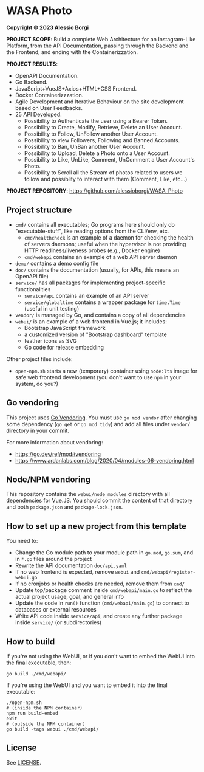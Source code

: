 # WASA Photo

**Copyright © 2023 Alessio Borgi**

**PROJECT SCOPE**: Build a complete Web Architecture for an Instagram-Like Platform, from the API Documentation, passing through the Backend and the Frontend, and ending with the Containerizzation.

**PROJECT RESULTS**:
- OpenAPI Documentation.
- Go Backend.
- JavaScript+VueJS+Axios+HTML+CSS Frontend.
- Docker Containerizzzation. 
- Agile Development and Iterative Behaviour on the site development based on User Feedbacks. 
- 25 API Developed.
	- Possibility to Authenticate the user using a Bearer Token.
	- Possibility to Create, Modify, Retrieve, Delete an User Account. 	 
	- Possibility to Follow, UnFollow another User Account.
	- Possibility to view Followers, Following and Banned Accounts.
	- Possibility to Ban, UnBan another User Account.
	- Possibility to Upload, Delete a Photo onto a User Account.
	- Possibility to Like, UnLike, Comment, UnComment a User Account's Photo.
	- Possibility to Scroll all the Stream of photos related to users we follow and possiblity to interact with them (Comment, Like, etc...)

**PROJECT REPOSITORY**: https://github.com/alessioborgi/WASA_Photo

## Project structure

* `cmd/` contains all executables; Go programs here should only do "executable-stuff", like reading options from the CLI/env, etc.
	* `cmd/healthcheck` is an example of a daemon for checking the health of servers daemons; useful when the hypervisor is not providing HTTP readiness/liveness probes (e.g., Docker engine)
	* `cmd/webapi` contains an example of a web API server daemon
* `demo/` contains a demo config file
* `doc/` contains the documentation (usually, for APIs, this means an OpenAPI file)
* `service/` has all packages for implementing project-specific functionalities
	* `service/api` contains an example of an API server
	* `service/globaltime` contains a wrapper package for `time.Time` (useful in unit testing)
* `vendor/` is managed by Go, and contains a copy of all dependencies
* `webui/` is an example of a web frontend in Vue.js; it includes:
	* Bootstrap JavaScript framework
	* a customized version of "Bootstrap dashboard" template
	* feather icons as SVG
	* Go code for release embedding

Other project files include:
* `open-npm.sh` starts a new (temporary) container using `node:lts` image for safe web frontend development (you don't want to use `npm` in your system, do you?)

## Go vendoring

This project uses [Go Vendoring](https://go.dev/ref/mod#vendoring). You must use `go mod vendor` after changing some dependency (`go get` or `go mod tidy`) and add all files under `vendor/` directory in your commit.

For more information about vendoring:

* https://go.dev/ref/mod#vendoring
* https://www.ardanlabs.com/blog/2020/04/modules-06-vendoring.html

## Node/NPM vendoring

This repository contains the `webui/node_modules` directory with all dependencies for Vue.JS. You should commit the content of that directory and both `package.json` and `package-lock.json`.

## How to set up a new project from this template

You need to:

* Change the Go module path to your module path in `go.mod`, `go.sum`, and in `*.go` files around the project
* Rewrite the API documentation `doc/api.yaml`
* If no web frontend is expected, remove `webui` and `cmd/webapi/register-webui.go`
* If no cronjobs or health checks are needed, remove them from `cmd/`
* Update top/package comment inside `cmd/webapi/main.go` to reflect the actual project usage, goal, and general info
* Update the code in `run()` function (`cmd/webapi/main.go`) to connect to databases or external resources
* Write API code inside `service/api`, and create any further package inside `service/` (or subdirectories)

## How to build

If you're not using the WebUI, or if you don't want to embed the WebUI into the final executable, then:

```shell
go build ./cmd/webapi/
```

If you're using the WebUI and you want to embed it into the final executable:

```shell
./open-npm.sh
# (inside the NPM container)
npm run build-embed
exit
# (outside the NPM container)
go build -tags webui ./cmd/webapi/
```

## License

See [LICENSE](LICENSE).
